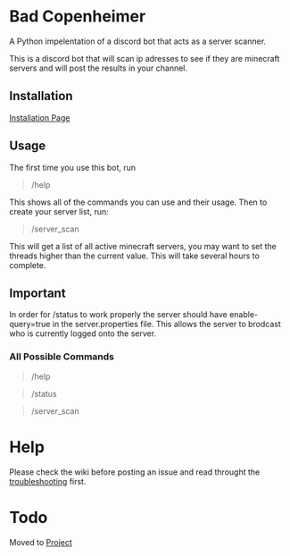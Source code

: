 # Bad Copenheimer
A Python impelentation of a discord bot that acts as a server scanner.

This is a discord bot that will scan ip adresses to see if they are minecraft servers and will post the results in your channel.

## Installation

[Installation Page](https://www.github.com/Pilot1782/bad_copenheimer/wiki/Installation)

## Usage
The first time you use this bot, run 

>/help

This shows all of the commands you can use and their usage. Then to create your server list, run:

>/server_scan

This will get a list of all active minecraft servers, you may want to set the threads higher than the current value. This will take several hours to complete.

## Important

In order for /status to work properly the server should have enable-query=true in the server.properties file. This allows the server to brodcast who is currently logged onto the server.

### All Possible Commands

>/help

>/status

>/server_scan

# Help

Please check the wiki before posting an issue and read throught the [troubleshooting](https://github.com/Pilot1782/bad_copenheimer/wiki/troubleshooting) first.

# Todo

Moved to [Project](https://github.com/users/Pilot1782/projects/1)
